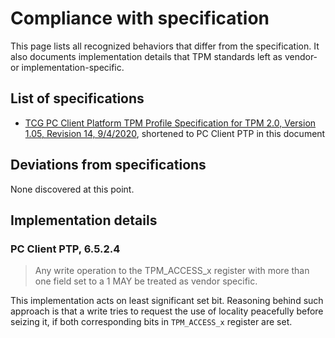 <!--
SPDX-FileCopyrightText: 2024 3mdeb <contact@3mdeb.com>

SPDX-License-Identifier: CC-BY-SA-4.0
-->

# Compliance with specification

This page lists all recognized behaviors that differ from the specification. It
also documents implementation details that TPM standards left as vendor- or
implementation-specific.

## List of specifications

* [TCG PC Client Platform TPM Profile Specification for TPM 2.0, Version 1.05,
  Revision 14, 9/4/2020](https://trustedcomputinggroup.org/wp-content/uploads/PC-Client-Specific-Platform-TPM-Profile-for-TPM-2p0-v1p05p_r14_pub.pdf),
  shortened to PC Client PTP in this document

## Deviations from specifications

None discovered at this point.

## Implementation details

### PC Client PTP, 6.5.2.4

> Any write operation to the TPM_ACCESS_x register with more than one field set
> to a 1 MAY be treated as vendor specific.

This implementation acts on least significant set bit. Reasoning behind such
approach is that a write tries to request the use of locality peacefully before
seizing it, if both corresponding bits in `TPM_ACCESS_x` register are set.
